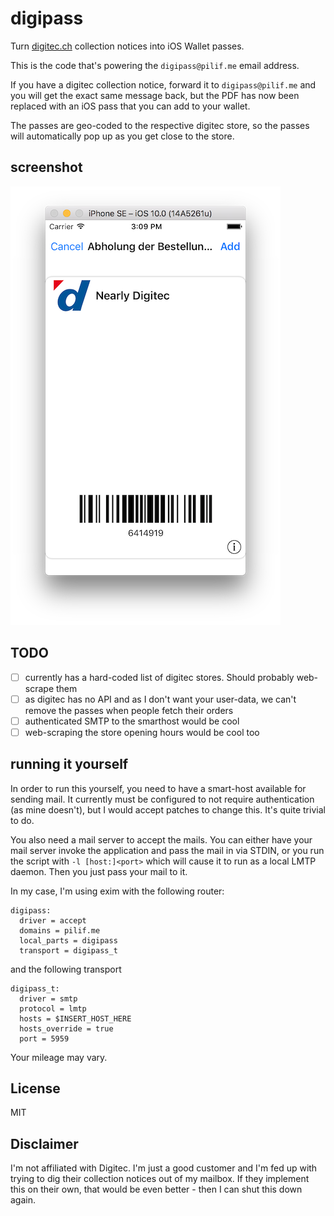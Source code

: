 # digipass

Turn [digitec.ch](https://www.digitec.ch) collection notices into iOS Wallet passes.

This is the code that's powering the `digipass@pilif.me` email address.

If you have a digitec collection notice, forward it to `digipass@pilif.me` and you will get the exact same message back, but the PDF has now been replaced with an iOS pass that you can add to your wallet.

The passes are geo-coded to the respective digitec store, so the passes will automatically pop up as you get close to the store.

## screenshot

![screenshot](./screenshot.png?raw=1)

## TODO

* [ ] currently has a hard-coded list of digitec stores. Should probably web-scrape them
* [ ] as digitec has no API and as I don't want your user-data, we can't remove the passes when people fetch their orders
* [ ] authenticated SMTP to the smarthost would be cool
* [ ] web-scraping the store opening hours would be cool too

## running it yourself

In order to run this yourself, you need to have a smart-host available for sending mail. It currently must be configured to not require authentication (as mine doesn't), but I would accept patches to change this. It's quite trivial to do.

You also need a mail server to accept the mails. You can either have your mail server invoke the application and pass the mail in via STDIN, or you run the script with `-l [host:]<port>` which will cause it to run as a local LMTP daemon. Then you just pass your mail to it.

In my case, I'm using exim with the following router:

```
digipass:
  driver = accept
  domains = pilif.me
  local_parts = digipass
  transport = digipass_t
```

and the following transport

```
digipass_t:
  driver = smtp
  protocol = lmtp
  hosts = $INSERT_HOST_HERE
  hosts_override = true
  port = 5959
```

Your mileage may vary.

## License

MIT

## Disclaimer

I'm not affiliated with Digitec. I'm just a good customer and I'm fed up with trying to dig their collection notices out of my mailbox. If they implement this on their own, that would be even better - then I can shut this down again.
